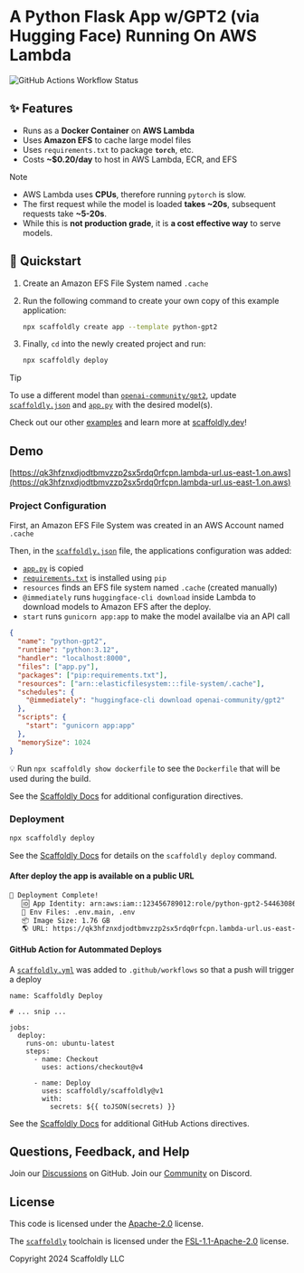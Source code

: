 # A Python Flask App w/GPT2 (via Hugging Face) Running On AWS Lambda

![GitHub Actions Workflow Status](https://img.shields.io/github/actions/workflow/status/scaffoldly/scaffoldly-examples/scaffoldly.yml?branch=python-gpt2&link=https%3A%2F%2Fgithub.com%2Fscaffoldly%2Fscaffoldly-examples%2Factions)

## ✨ Features

- Runs as a **Docker Container** on **AWS Lambda**
- Uses **Amazon EFS** to cache large model files
- Uses `requirements.txt` to package **`torch`**, etc.
- Costs **~$0.20/day** to host in AWS Lambda, ECR, and EFS

> [!NOTE]
>
> - AWS Lambda uses **CPUs**, therefore running `pytorch` is slow.
> - The first request while the model is loaded **takes ~20s**, subsequent requests take **~5-20s**.
> - While this is **not production grade**, it is **a cost effective way** to serve models.

## 🚀 Quickstart

1. Create an Amazon EFS File System named `.cache`

2. Run the following command to create your own copy of this example application:

   ```bash
   npx scaffoldly create app --template python-gpt2
   ```

3. Finally, `cd` into the newly created project and run:

   ```bash
   npx scaffoldly deploy
   ```

> [!TIP]
> To use a different model than [`openai-community/gpt2`](https://huggingface.co/openai-community/gpt2), update [`scaffoldly.json`](./scaffoldly.json) and [`app.py`](./app.py) with the desired model(s).

Check out our other [examples](https://github.com/scaffoldly/scaffoldly-examples) and learn more at [scaffoldly.dev](https://scaffoldly.dev)!

## Demo

[https://qk3hfznxdjodtbmvzzp2sx5rdq0rfcpn.lambda-url.us-east-1.on.aws](https://qk3hfznxdjodtbmvzzp2sx5rdq0rfcpn.lambda-url.us-east-1.on.aws)

### Project Configuration

First, an Amazon EFS File System was created in an AWS Account named `.cache`

Then, in the [`scaffoldly.json`](./scaffoldly.json) file, the applications configuration was added:

- [`app.py`](./app.py) is copied
- [`requirements.txt`](./requirements.txt) is installed using `pip`
- `resources` finds an EFS file system named `.cache` (created manually)
- `@immediately` runs `huggingface-cli download` inside Lambda to download models to Amazon EFS after the deploy.
- `start` runs `gunicorn app:app` to make the model availalbe via an API call

```json
{
  "name": "python-gpt2",
  "runtime": "python:3.12",
  "handler": "localhost:8000",
  "files": ["app.py"],
  "packages": ["pip:requirements.txt"],
  "resources": ["arn::elasticfilesystem:::file-system/.cache"],
  "schedules": {
    "@immediately": "huggingface-cli download openai-community/gpt2"
  },
  "scripts": {
    "start": "gunicorn app:app"
  },
  "memorySize": 1024
}
```

💡 Run `npx scaffoldly show dockerfile` to see the `Dockerfile` that will be used during the build.

See the [Scaffoldly Docs](https://scaffoldly.dev/docs/config/) for additional configuration directives.

### Deployment

```bash
npx scaffoldly deploy
```

See the [Scaffoldly Docs](https://scaffoldly.dev/docs/cli/#scaffoldly-deploy) for details on the `scaffoldly deploy` command.

#### After deploy the app is available on a public URL

```bash
🚀 Deployment Complete!
   🆔 App Identity: arn:aws:iam::123456789012:role/python-gpt2-54463086
   📄 Env Files: .env.main, .env
   📦 Image Size: 1.76 GB
   🌎 URL: https://qk3hfznxdjodtbmvzzp2sx5rdq0rfcpn.lambda-url.us-east-1.on.aws
```

#### GitHub Action for Autommated Deploys

A [`scaffoldly.yml`](.github/workflows/scaffoldly.yml) was added to `.github/workflows` so that a push will trigger a deploy

```
name: Scaffoldly Deploy

# ... snip ...

jobs:
  deploy:
    runs-on: ubuntu-latest
    steps:
      - name: Checkout
        uses: actions/checkout@v4

      - name: Deploy
        uses: scaffoldly/scaffoldly@v1
        with:
          secrets: ${{ toJSON(secrets) }}
```

See the [Scaffoldly Docs](https://scaffoldly.dev/docs/gha/) for additional GitHub Actions directives.

## Questions, Feedback, and Help

Join our [Discussions](https://github.com/scaffoldly/scaffoldly/discussions) on GitHub.
Join our [Community](https://scaffoldly.dev/community) on Discord.

## License

This code is licensed under the [Apache-2.0](LICENSE.md) license.

The [`scaffoldly`](https://github.com/scaffoldly/scaffoldly) toolchain is licensed under the [FSL-1.1-Apache-2.0](https://github.com/scaffoldly/scaffoldly?tab=License-1-ov-file) license.

Copyright 2024 Scaffoldly LLC
